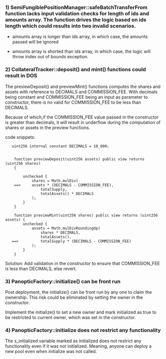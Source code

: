 ### 1) SemiFungiblePositionManager::safeBatchTransferFrom function lacks input validation checks for length of ids and amounts array. The function drives the logic based on ids length which could results into two invalid scenarios.

- amounts array is longer than ids array, in which case, the amounts passed will be ignored

- amounts array is shorted than ids array, in which case, the logic will throw index out of bounds exception. 

### 2) CollateralTracker::deposit() and mint() functions could result in DOS
The previewDeposit() and previewMint() functions computes the shares and assets 
with reference to DECIMALS and COMMISSION_FEE. With decimals being constant and COMMISSION_FEE being an input as parameter to constructor, there is no valid for COMMISSION_FEE to be less than DECIMALS.

Because of which,if the COMMISSION_FEE value passed in the constructor is greater than decimals, it will result in underflow during the computation of shares or assets in the preview functions.

code snippets:
```
   uint256 internal constant DECIMALS = 10_000;


    function previewDeposit(uint256 assets) public view returns (uint256 shares) 
    {
      
        unchecked {
            shares = Math.mulDiv(
    ==>     assets * (DECIMALS - COMMISSION_FEE),
                totalSupply,
                totalAssets() * DECIMALS
            );
        }
    } 

    function previewMint(uint256 shares) public view returns (uint256 assets) {
        unchecked {
            assets = Math.mulDivRoundingUp(
                shares * DECIMALS,
                totalAssets(),
   ==>          totalSupply * (DECIMALS - COMMISSION_FEE)
            );
        }
    }
```
Solution:
Add validation in the constructor to ensure that COMMISSION_FEE is less than DECIMALS, else revert. 

### 3) PanopticFactory::initialize() can be front run
Post deployment, the initialize() can be front run by any one to claim the ownership. This risk could be eliminated by setting the owner in the constructor.

Implement the initialize() to set a new owner and mark initialized as true to be restricted to current owner, which was set in the constructor. 

### 4) PanopticFactory::initialize does not restrict any functionality
The s_initialized variable marked as initialized does not restrict any functionality even if it was not initialized. Meaning, anyone can deploy a new pool even when initialize was not called.
